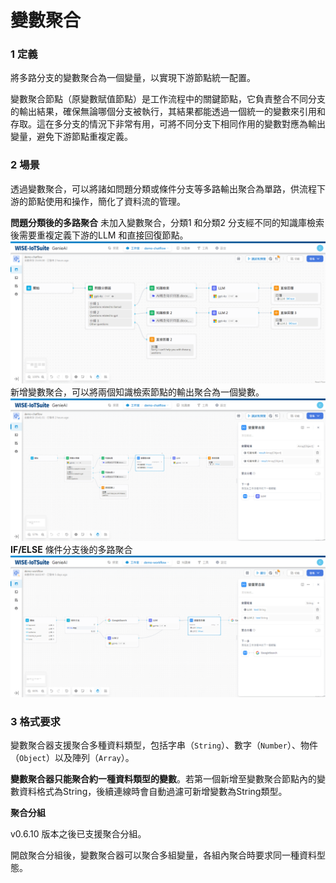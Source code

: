 # 變數聚合
### 1 定義
將多路分支的變數聚合為一個變量，以實現下游節點統一配置。

變數聚合節點（原變數賦值節點）是工作流程中的關鍵節點，它負責整合不同分支的輸出結果，確保無論哪個分支被執行，其結果都能透過一個統一的變數來引用和存取。這在多分支的情況下非常有用，可將不同分支下相同作用的變數對應為輸出變量，避免下游節點重複定義。

### 2 場景
透過變數聚合，可以將諸如問題分類或條件分支等多路輸出聚合為單路，供流程下游的節點使用和操作，簡化了資料流的管理。

**問題分類後的多路聚合**
未加入變數聚合，分類1 和分類2 分支經不同的知識庫檢索後需要重複定義下游的LLM 和直接回復節點。
![問題分類（無變數聚合）](問題分類（無變數聚合）.png)
新增變數聚合，可以將兩個知識檢索節點的輸出聚合為一個變數。
![問題分類後的多路聚合](問題分類後的多路聚合.png)
**IF/ELSE** 條件分支後的多路聚合
![if_else問題分類後的多路聚合](if_else問題分類後的多路聚合.png)
### 3 格式要求
變數聚合器支援聚合多種資料類型，包括字串（```String```）、數字（```Number```）、物件（```Object```）以及陣列（```Array```）。

**變數聚合器只能聚合約一種資料類型的變數**。若第一個新增至變數聚合節點內的變數資料格式為String，後續連線時會自動過濾可新增變數為String類型。

**聚合分組**

v0.6.10 版本之後已支援聚合分組。

開啟聚合分組後，變數聚合器可以聚合多組變量，各組內聚合時要求同一種資料型態。